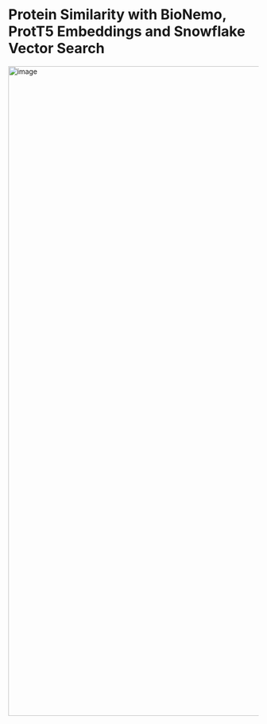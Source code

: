 # Protein Similarity with BioNemo, ProtT5 Embeddings and Snowflake Vector Search




<img width="1308" alt="image" src="https://github.com/edemiraydin/protein_similarity/assets/10012908/73e0e27a-897e-4011-887a-73def37daf8b">

